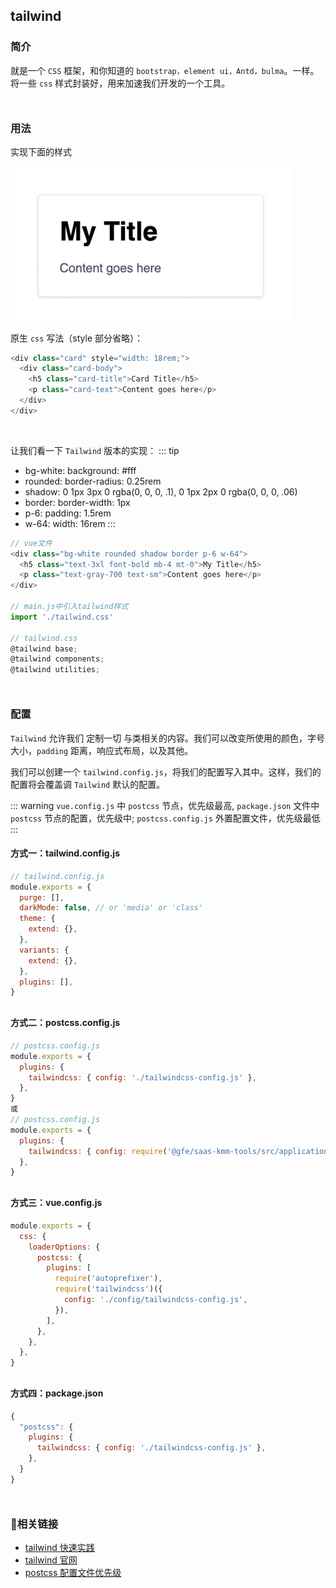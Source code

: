 ## tailwind

### 简介
就是一个 `CSS` 框架，和你知道的 `bootstrap，element ui，Antd，bulma`。一样。将一些 `css` 样式封装好，用来加速我们开发的一个工具。
<div style='margin-top: 50px'></div>


### 用法
实现下面的样式

<img src='./imgs/card.png' width='450px'>

原生 `css` 写法（style 部分省略）：
```js
<div class="card" style="width: 18rem;">
  <div class="card-body">
    <h5 class="card-title">Card Title</h5>
    <p class="card-text">Content goes here</p>
  </div>
</div>
```
<br>

让我们看一下 `Tailwind` 版本的实现：
::: tip
- bg-white: background: #fff
- rounded: border-radius: 0.25rem
- shadow: 0 1px 3px 0 rgba(0, 0, 0, .1), 0 1px 2px 0 rgba(0, 0, 0, .06)
- border: border-width: 1px
- p-6: padding: 1.5rem
- w-64: width: 16rem
:::

```js
// vue文件
<div class="bg-white rounded shadow border p-6 w-64">
  <h5 class="text-3xl font-bold mb-4 mt-0">My Title</h5>
  <p class="text-gray-700 text-sm">Content goes here</p>
</div>

// main.js中引入tailwind样式
import './tailwind.css'

// tailwind.css
@tailwind base;
@tailwind components;
@tailwind utilities;
```
<div style='margin-top: 50px'></div>

### 配置
`Tailwind` 允许我们 定制一切 与类相关的内容。我们可以改变所使用的颜色，字号大小，`padding` 距离，响应式布局，以及其他。

我们可以创建一个 `tailwind.config.js`，将我们的配置写入其中。这样，我们的配置将会覆盖调 `Tailwind` 默认的配置。

::: warning
`vue.config.js` 中 `postcss` 节点，优先级最高, `package.json` 文件中 `postcss` 节点的配置，优先级中; `postcss.config.js` 外置配置文件，优先级最低
:::

#### 方式一：tailwind.config.js
```js
// tailwind.config.js
module.exports = {
  purge: [],
  darkMode: false, // or 'media' or 'class'
  theme: {
    extend: {},
  },
  variants: {
    extend: {},
  },
  plugins: [],
}
```
<div style='margin-top: 30px'></div>

#### 方式二：postcss.config.js
```js
// postcss.config.js
module.exports = {
  plugins: {
    tailwindcss: { config: './tailwindcss-config.js' },
  },
}
或
// postcss.config.js
module.exports = {
  plugins: {
    tailwindcss: { config: require('@gfe/saas-kmm-tools/src/application/tailwind/index.js')},
  },
}
```
<div style='margin-top: 30px'></div>

#### 方式三：vue.config.js
```js
module.exports = {
  css: {
    loaderOptions: {
      postcss: {
        plugins: [
          require('autoprefixer'),
          require('tailwindcss')({
            config: './config/tailwindcss-config.js',
          }),
        ],
      },
    },
  },
}
```
<div style='margin-top: 30px'></div>

#### 方式四：package.json
```js
{
  "postcss": {
    plugins: {
      tailwindcss: { config: './tailwindcss-config.js' },
    },
  }
}
```
<div style='margin-top: 50px'></div>


### 🔗相关链接
- [tailwind 快速实践](https://segmentfault.com/a/1190000022622923)
- [tailwind 官网](https://docs.tailwindchina.com/docs/installation)
- [postcss 配置文件优先级](https://www.cnblogs.com/Brose/p/12598862.html)




